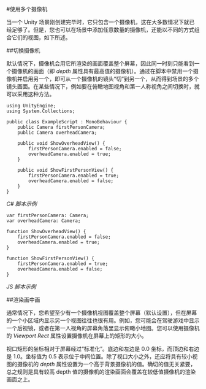 #使用多个摄像机

当一个 Unity 场景刚创建完毕时，它只包含一个摄像机，这在大多数情况下就已经足够了。但是，您也可以在场景中添加任意数量的摄像机，还能以不同的方式组合它们的视图，如下所述。


##切换摄像机

默认情况下，摄像机会用它所渲染的画面覆盖整个屏幕，因此同一时刻只能看到一个摄像机的画面（即 _depth_ 属性具有最高值的摄像机）。通过在脚本中禁用一个摄像机并启用另一个，即可从一个摄像机的镜头“切”到另一个，从而得到场景的多个镜头画面。在某些情况下，例如要在俯瞰地图视角和第一人称视角之间切换时，就可以采用这种方法。

````
using UnityEngine;
using System.Collections;

public class ExampleScript : MonoBehaviour {
	public Camera firstPersonCamera;
	public Camera overheadCamera;

	public void ShowOverheadView() {
		firstPersonCamera.enabled = false;
		overheadCamera.enabled = true;
	}
	
	public void ShowFirstPersonView() {
		firstPersonCamera.enabled = true;
		overheadCamera.enabled = false;
	}
} 
````
_C# 脚本示例_

````
var firstPersonCamera: Camera;
var overheadCamera: Camera;

function ShowOverheadView() {
	firstPersonCamera.enabled = false;
	overheadCamera.enabled = true;
}

function ShowFirstPersonView() {
	firstPersonCamera.enabled = true;
	overheadCamera.enabled = false;
}
````
_JS 脚本示例_


##渲染画中画

通常情况下，您希望至少有一个摄像机视图覆盖整个屏幕（默认设置），但在屏幕的一个小区域内显示另一个视图往往也很有用。例如，您可能会在驾驶游戏中显示一个后视镜，或者在第一人视角的屏幕角落里显示俯瞰小地图。您可以使用摄像机的 _Viewport Rect_ 属性设置摄像机在屏幕上的矩形的大小。

视口矩形的坐标相对于屏幕经过“标准化”。底边和左边是 0.0 坐标，而顶边和右边是 1.0。坐标值为 0.5 表示位于中间位置。除了视口大小之外，还应将具有较小视图的摄像机的 _depth_ 属性设置为一个高于背景摄像机的值。确切的值无关紧要，总之规则是具有较高 depth 值的摄像机的渲染画面会覆盖在较低值摄像机的渲染画面之上。



